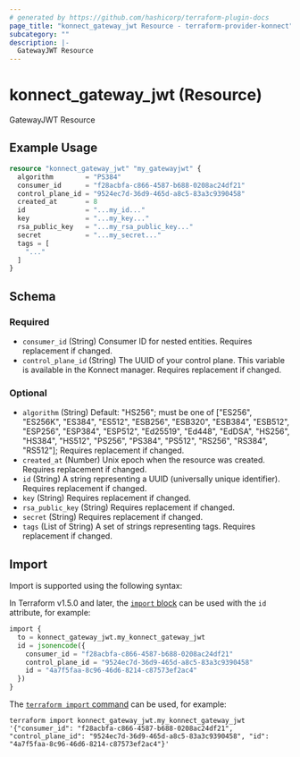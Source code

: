 ```yaml
---
# generated by https://github.com/hashicorp/terraform-plugin-docs
page_title: "konnect_gateway_jwt Resource - terraform-provider-konnect"
subcategory: ""
description: |-
  GatewayJWT Resource
---
```


# konnect_gateway_jwt (Resource)

GatewayJWT Resource

## Example Usage

```terraform
resource "konnect_gateway_jwt" "my_gatewayjwt" {
  algorithm        = "PS384"
  consumer_id      = "f28acbfa-c866-4587-b688-0208ac24df21"
  control_plane_id = "9524ec7d-36d9-465d-a8c5-83a3c9390458"
  created_at       = 8
  id               = "...my_id..."
  key              = "...my_key..."
  rsa_public_key   = "...my_rsa_public_key..."
  secret           = "...my_secret..."
  tags = [
    "..."
  ]
}
```

<!-- schema generated by tfplugindocs -->
## Schema

### Required

- `consumer_id` (String) Consumer ID for nested entities. Requires replacement if changed.
- `control_plane_id` (String) The UUID of your control plane. This variable is available in the Konnect manager. Requires replacement if changed.

### Optional

- `algorithm` (String) Default: "HS256"; must be one of ["ES256", "ES256K", "ES384", "ES512", "ESB256", "ESB320", "ESB384", "ESB512", "ESP256", "ESP384", "ESP512", "Ed25519", "Ed448", "EdDSA", "HS256", "HS384", "HS512", "PS256", "PS384", "PS512", "RS256", "RS384", "RS512"]; Requires replacement if changed.
- `created_at` (Number) Unix epoch when the resource was created. Requires replacement if changed.
- `id` (String) A string representing a UUID (universally unique identifier). Requires replacement if changed.
- `key` (String) Requires replacement if changed.
- `rsa_public_key` (String) Requires replacement if changed.
- `secret` (String) Requires replacement if changed.
- `tags` (List of String) A set of strings representing tags. Requires replacement if changed.

## Import

Import is supported using the following syntax:

In Terraform v1.5.0 and later, the [`import` block](https://developer.hashicorp.com/terraform/language/import) can be used with the `id` attribute, for example:

```terraform
import {
  to = konnect_gateway_jwt.my_konnect_gateway_jwt
  id = jsonencode({
    consumer_id = "f28acbfa-c866-4587-b688-0208ac24df21"
    control_plane_id = "9524ec7d-36d9-465d-a8c5-83a3c9390458"
    id = "4a7f5faa-8c96-46d6-8214-c87573ef2ac4"
  })
}
```

The [`terraform import` command](https://developer.hashicorp.com/terraform/cli/commands/import) can be used, for example:

```shell
terraform import konnect_gateway_jwt.my_konnect_gateway_jwt '{"consumer_id": "f28acbfa-c866-4587-b688-0208ac24df21", "control_plane_id": "9524ec7d-36d9-465d-a8c5-83a3c9390458", "id": "4a7f5faa-8c96-46d6-8214-c87573ef2ac4"}'
```
